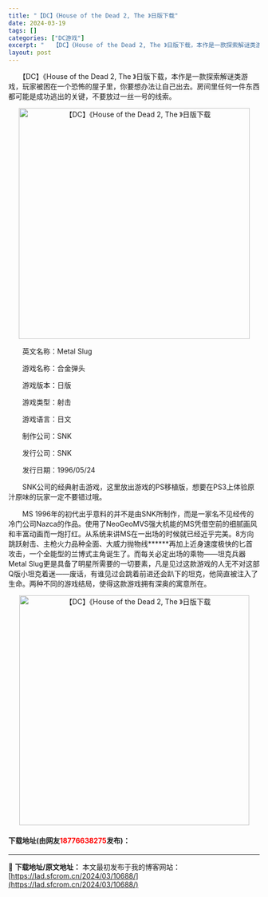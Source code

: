 ```yaml
---
title: "【DC】《House of the Dead 2, The 》日版下载"
date: 2024-03-19
tags: []
categories: ["DC游戏"]
excerpt: "　　【DC】《House of the Dead 2, The 》日版下载，本作是一款探索解谜类游戏，玩家被困在一个恐怖的屋子里，你要想办法让自己出去。房间里任何一件东西都可能是成功逃出的关键，不要放过一丝一号的线索。 　　英文名称：Metal Slug 　　游戏名称：合金弹头 　　游戏版本：日版 &hellip;"
layout: post
---
```


 <p>　　【DC】《House of the Dead 2, The 》日版下载，本作是一款探索解谜类游戏，玩家被困在一个恐怖的屋子里，你要想办法让自己出去。房间里任何一件东西都可能是成功逃出的关键，不要放过一丝一号的线索。</p> <p align="center"><img align="" border="0" src="https://lad.sfcrom.cn/wp-content/uploads/2024/03/20240319_65f9b2c65b690.png" width="463" alt="【DC】《House of the Dead 2, The 》日版下载" /></p> <p>　　英文名称：Metal Slug</p> <p>　　游戏名称：合金弹头</p> <p>　　游戏版本：日版</p> <p>　　游戏类型：射击</p> <p>　　游戏语言：日文</p> <p>　　制作公司：SNK</p> <p>　　发行公司：SNK</p> <p>　　发行日期：1996/05/24</p> <p>　　SNK公司的经典射击游戏，这里放出游戏的PS移植版，想要在PS3上体验原汁原味的玩家一定不要错过哦。</p> <p>　　MS 1996年的初代出乎意料的并不是由SNK所制作，而是一家名不见经传的冷门公司Nazca的作品。使用了NeoGeoMVS强大机能的MS凭借空前的细腻画风和丰富动画而一炮打红。从系统来讲MS在一出场的时候就已经近乎完美。8方向跳跃射击、主枪火力品种全面、大威力抛物线******再加上近身速度极快的匕首攻击，一个全能型的兰博式主角诞生了。而每关必定出场的乘物&mdash;&mdash;坦克兵器Metal Slug更是具备了明星所需要的一切要素，凡是见过这款游戏的人无不对这部Q版小坦克着迷&mdash;&mdash;废话，有谁见过会跳着前进还会趴下的坦克，他简直被注入了生命。两种不同的游戏结局，使得这款游戏拥有深奥的寓意所在。</p> <p align="center"><img align="" border="0" src="https://lad.sfcrom.cn/wp-content/uploads/2024/03/20240319_65f9b2c6e82cd.png" width="461" alt="【DC】《House of the Dead 2, The 》日版下载" /></p> <p><h4>下载地址(由网友<font color="red">18776638275</font>发布)：</h4></p> 

---
📖 **下载地址/原文地址：** 本文最初发布于我的博客网站：[https://lad.sfcrom.cn/2024/03/10688/](https://lad.sfcrom.cn/2024/03/10688/)
